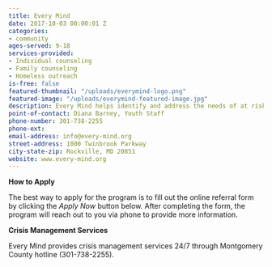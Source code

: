 ```yaml
---
title: Every Mind
date: 2017-10-03 00:00:01 Z
categories:
- community
ages-served: 9-18
services-provided:
- Individual counseling
- Family counseling
- Homeless outreach
is-free: false
featured-thumbnail: "/uploads/everymind-logo.png"
featured-image: "/uploads/everymind-featured-image.jpg"
description: Every Mind helps identify and address the needs of at risk children and their families, and then provide more intensive case management and counseling when needed. The program is free with Medicaid enrollment.
point-of-contact: Diana Barney, Youth Staff
phone-number: 301-738-2255
phone-ext:
email-address: info@every-mind.org
street-address: 1000 Twinbrook Parkway
city-state-zip: Rockville, MD 20851
website: www.every-mind.org
---
```


**How to Apply**

The best way to apply for the program is to fill out the online referral form by clicking the _Apply Now_ button below. After completing the form, the program will reach out to you via phone to provide more information.

**Crisis Management Services**

Every Mind provides crisis management services 24/7 through Montgomery County hotline (301-738-2255).
